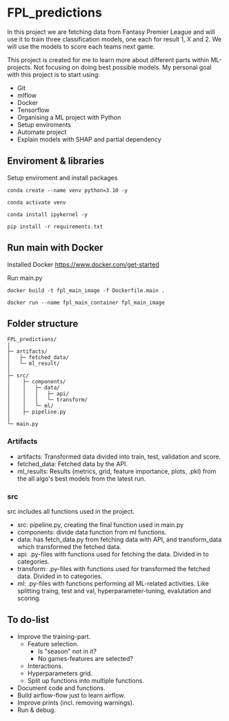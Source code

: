 # FPL_predictions

In this project we are fetching data from Fantasy Premier League and will use it to train three classification models, one each for result 1, X and 2.
We will use the models to score each teams next game. 

This project is created for me to learn more about different parts within ML-projects. Not focusing on doing best possible models. 
My personal goal with this project is to start using:
- Git
- mlflow
- Docker
- Tensorflow
- Organising a ML project with Python
- Setup enviroments
- Automate project
- Explain models with SHAP and partial dependency

## Enviroment & libraries

Setup enviroment and install packages

```
conda create --name venv python=3.10 -y

conda activate venv

conda install ipykernel -y

pip install -r requirements.txt
```

## Run main with Docker

Installed Docker https://www.docker.com/get-started

Run main.py
```
docker build -t fpl_main_image -f Dockerfile.main .

docker run --name fpl_main_container fpl_main_image
```


## Folder structure

```
FPL_predictions/
│
├─ artifacts/
│   ├─ fetched_data/
│   └─ ml_result/
│
├─ src/
│    ├─ components/
│    │   ├─ data/
│    │   │   ├─ api/
│    │   │   └─ transform/
│    │   └─ ml/
│    ├─ pipeline.py
│
└─ main.py
```

### Artifacts

- artifacts: Transformed data divided into train, test, validation and score. 
- fetched_data: Fetched data by the API.
- ml_results: Results (metrics, grid, feature importance, plots, .pkl) from the all algo's best models from the latest run.  


### src

src includes all  functions used in the project.

- src: pipeline.py, creating the final function used in main.py
- components: divide data function from ml functions.
- data: has fetch_data.py from fetching data with API, and transform_data which transformed the fetched data.
- api: .py-files with functions used for fetching the data. Divided in to categories.
- transform: .py-files with functions used for transformed the fetched data. Divided in to categories.
- ml: .py-files with functions performing all ML-related activities. Like splitting traing, test and val, hyperparameter-tuning, evalutation and scoring.


## To do-list

- Improve the training-part.
    - Feature selection.
        - Is "season" not in it?
        - No games-features are selected?
    - Interactions.
    - Hyperparameters grid.
    - Split up functions into multiple functions.
- Document code and functions.
- Build airflow-flow just to learn airflow.
- Improve prints (incl. removing warnings).
- Run & debug.